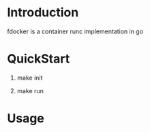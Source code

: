 # Introduction

fdocker is a container runc implementation in go

# QuickStart

1. make init

2. make run

# Usage
